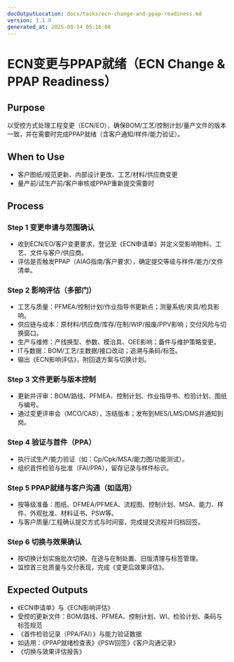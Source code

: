 ```yaml
---
docOutputLocation: docs/tasks/ecn-change-and-ppap-readiness.md
version: 1.1.0
generated_at: 2025-09-24 05:16:08
---
```


# ECN变更与PPAP就绪（ECN Change & PPAP Readiness）

## Purpose

以受控方式处理工程变更（ECN/EO），确保BOM/工艺/控制计划/量产文件的版本一致，并在需要时完成PPAP就绪（含客户通知/样件/能力验证）。

## When to Use

- 客户图纸/规范更新、内部设计更改、工艺/材料/供应商变更
- 量产前/试生产前/客户审核或PPAP重新提交需要时

## Process

### Step 1 变更申请与范围确认

- 收到ECN/EO/客户变更要求，登记至《ECN申请单》并定义受影响物料、工艺、文件与客户/供应商。
- 评估是否触发PPAP（AIAG指南/客户要求），确定提交等级与样件/能力/文件清单。

### Step 2 影响评估（多部门）

- 工艺与质量：PFMEA/控制计划/作业指导书更新点；测量系统/夹具/检具影响。
- 供应链与成本：原材料/供应商/库存/在制/WIP/报废/PPV影响；交付风险与切换窗口。
- 生产与维修：产线换型、参数、模治具、OEE影响；备件与维护策略变更。
- IT与数据：BOM/工艺/主数据/接口改动；追溯与条码/标签。
- 输出《ECN影响评估》，附回退方案与切换计划。

### Step 3 文件更新与版本控制

- 更新并评审：BOM/路线、PFMEA、控制计划、作业指导书、检验计划、图纸与编号。
- 通过变更评审会（MCO/CAB），冻结版本；发布到MES/LMS/DMS并通知到岗。

### Step 4 验证与首件（PPA）

- 执行试生产/能力验证（如：Cp/Cpk/MSA/能力图/功能测试）。
- 组织首件检验与批准（FAI/PPA），留存记录与样件标识。

### Step 5 PPAP就绪与客户沟通（如适用）

- 按等级准备：图纸、DFMEA/PFMEA、流程图、控制计划、MSA、能力、样件、外观批准、材料证书、PSW等。
- 与客户质量/工程确认提交方式与时间窗，完成提交流程并归档回签。

### Step 6 切换与效果确认

- 按切换计划实施批次切换、在途与在制处置、旧版清理与标签管理。
- 监控首三批质量与交付表现，完成《变更后效果评估》。

## Expected Outputs

- 《ECN申请单》与《ECN影响评估》
- 受控的更新文件：BOM/路线、PFMEA、控制计划、WI、检验计划、条码与标签规范
- 《首件检验记录（PPA/FAI）》与能力验证数据
- 如适用：《PPAP就绪检查表》《PSW回签》《客户沟通记录》
- 《切换与效果评估报告》

